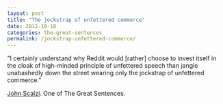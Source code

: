 ```yaml
---
layout: post
title: "The jockstrap of unfettered commerce"
date: 2012-10-18
categories: the-great-sentences
permalink: /jockstrap-unfettered-commerce/
---
```


"I certainly understand why Reddit would [rather] choose to invest itself in the cloak of high-minded principle of unfettered speech than jangle unabashedly down the street wearing only the jockstrap of unfettered commerce."

[John Scalzi](http://whatever.scalzi.com/2012/10/18/gawkerreddit-followup/). One of The Great Sentences.